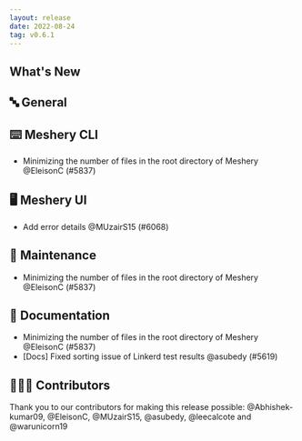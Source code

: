 ```yaml
---
layout: release
date: 2022-08-24
tag: v0.6.1
---
```


## What's New
## 🔤 General
## ⌨️ Meshery CLI

- Minimizing the number of files in the root directory of Meshery @EleisonC (#5837)

## 🖥 Meshery UI

- Add error details @MUzairS15 (#6068)

## 🧰 Maintenance

- Minimizing the number of files in the root directory of Meshery @EleisonC (#5837)

## 📖 Documentation

- Minimizing the number of files in the root directory of Meshery @EleisonC (#5837)
- [Docs] Fixed sorting issue of Linkerd test results @asubedy (#5619)

## 👨🏽‍💻 Contributors

Thank you to our contributors for making this release possible:
@Abhishek-kumar09, @EleisonC, @MUzairS15, @asubedy, @leecalcote and @warunicorn19
